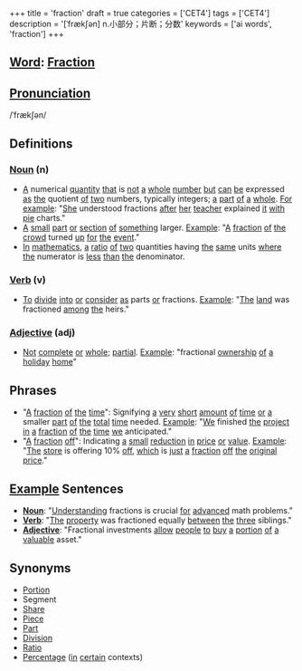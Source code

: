+++
title = 'fraction'
draft = true
categories = ['CET4']
tags = ['CET4']
description = '[ˈfræk∫ən] n.小部分；片断；分数'
keywords = ['ai words', 'fraction']
+++

## [Word](/en/post/word/): [Fraction](/en/post/fraction/)

## [Pronunciation](/en/post/pronunciation/)
/ˈfrækʃən/

## Definitions
### [Noun](/en/post/noun/) (n)
- [A](/en/post/a/) numerical [quantity](/en/post/quantity/) [that](/en/post/that/) is [not](/en/post/not/) [a](/en/post/a/) [whole](/en/post/whole/) [number](/en/post/number/) [but](/en/post/but/) [can](/en/post/can/) [be](/en/post/be/) expressed [as](/en/post/as/) [the](/en/post/the/) quotient [of](/en/post/of/) [two](/en/post/two/) numbers, typically integers; [a](/en/post/a/) [part](/en/post/part/) [of](/en/post/of/) [a](/en/post/a/) [whole](/en/post/whole/). [For](/en/post/for/) [example](/en/post/example/): "[She](/en/post/she/) understood fractions [after](/en/post/after/) [her](/en/post/her/) [teacher](/en/post/teacher/) explained [it](/en/post/it/) [with](/en/post/with/) [pie](/en/post/pie/) charts."
- [A](/en/post/a/) [small](/en/post/small/) [part](/en/post/part/) [or](/en/post/or/) [section](/en/post/section/) [of](/en/post/of/) [something](/en/post/something/) larger. [Example](/en/post/example/): "[A](/en/post/a/) [fraction](/en/post/fraction/) [of](/en/post/of/) [the](/en/post/the/) [crowd](/en/post/crowd/) turned [up](/en/post/up/) [for](/en/post/for/) [the](/en/post/the/) [event](/en/post/event/)."
- [In](/en/post/in/) [mathematics](/en/post/mathematics/), [a](/en/post/a/) [ratio](/en/post/ratio/) [of](/en/post/of/) [two](/en/post/two/) quantities having [the](/en/post/the/) [same](/en/post/same/) units [where](/en/post/where/) [the](/en/post/the/) numerator is [less](/en/post/less/) [than](/en/post/than/) [the](/en/post/the/) denominator.

### [Verb](/en/post/verb/) (v)
- [To](/en/post/to/) [divide](/en/post/divide/) [into](/en/post/into/) [or](/en/post/or/) [consider](/en/post/consider/) [as](/en/post/as/) parts [or](/en/post/or/) fractions. [Example](/en/post/example/): "[The](/en/post/the/) [land](/en/post/land/) was fractioned [among](/en/post/among/) [the](/en/post/the/) heirs."

### [Adjective](/en/post/adjective/) (adj)
- [Not](/en/post/not/) [complete](/en/post/complete/) [or](/en/post/or/) [whole](/en/post/whole/); [partial](/en/post/partial/). [Example](/en/post/example/): "fractional [ownership](/en/post/ownership/) [of](/en/post/of/) [a](/en/post/a/) [holiday](/en/post/holiday/) [home](/en/post/home/)"

## Phrases
- "[A](/en/post/a/) [fraction](/en/post/fraction/) [of](/en/post/of/) [the](/en/post/the/) [time](/en/post/time/)": Signifying [a](/en/post/a/) [very](/en/post/very/) [short](/en/post/short/) [amount](/en/post/amount/) [of](/en/post/of/) [time](/en/post/time/) [or](/en/post/or/) [a](/en/post/a/) smaller [part](/en/post/part/) [of](/en/post/of/) [the](/en/post/the/) [total](/en/post/total/) [time](/en/post/time/) needed. [Example](/en/post/example/): "[We](/en/post/we/) finished [the](/en/post/the/) [project](/en/post/project/) [in](/en/post/in/) [a](/en/post/a/) [fraction](/en/post/fraction/) [of](/en/post/of/) [the](/en/post/the/) [time](/en/post/time/) [we](/en/post/we/) anticipated."
- "[A](/en/post/a/) [fraction](/en/post/fraction/) [off](/en/post/off/)": Indicating [a](/en/post/a/) [small](/en/post/small/) [reduction](/en/post/reduction/) [in](/en/post/in/) [price](/en/post/price/) [or](/en/post/or/) [value](/en/post/value/). [Example](/en/post/example/): "[The](/en/post/the/) [store](/en/post/store/) is offering 10% [off](/en/post/off/), [which](/en/post/which/) is [just](/en/post/just/) [a](/en/post/a/) [fraction](/en/post/fraction/) [off](/en/post/off/) [the](/en/post/the/) [original](/en/post/original/) [price](/en/post/price/)."

## [Example](/en/post/example/) Sentences
- **[Noun](/en/post/noun/)**: "[Understanding](/en/post/understanding/) fractions is crucial [for](/en/post/for/) [advanced](/en/post/advanced/) math problems."
- **[Verb](/en/post/verb/)**: "[The](/en/post/the/) [property](/en/post/property/) was fractioned equally [between](/en/post/between/) [the](/en/post/the/) [three](/en/post/three/) siblings."
- **[Adjective](/en/post/adjective/)**: "Fractional investments [allow](/en/post/allow/) [people](/en/post/people/) [to](/en/post/to/) [buy](/en/post/buy/) [a](/en/post/a/) [portion](/en/post/portion/) [of](/en/post/of/) [a](/en/post/a/) [valuable](/en/post/valuable/) asset."

## Synonyms
- [Portion](/en/post/portion/)
- Segment
- [Share](/en/post/share/)
- [Piece](/en/post/piece/)
- [Part](/en/post/part/)
- [Division](/en/post/division/)
- [Ratio](/en/post/ratio/)
- [Percentage](/en/post/percentage/) ([in](/en/post/in/) [certain](/en/post/certain/) contexts)
